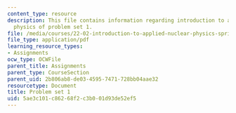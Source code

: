 ```yaml
---
content_type: resource
description: This file contains information regarding introduction to applied nuclear
  physics of problem set 1.
file: /media/courses/22-02-introduction-to-applied-nuclear-physics-spring-2012/5ae3c101c86268f2c3b001d93de52ef5_MIT22_02S12_pset1.pdf
file_type: application/pdf
learning_resource_types:
- Assignments
ocw_type: OCWFile
parent_title: Assignments
parent_type: CourseSection
parent_uid: 2b806ab8-de03-4595-7471-728bb04aae32
resourcetype: Document
title: Problem set 1
uid: 5ae3c101-c862-68f2-c3b0-01d93de52ef5
---
```

